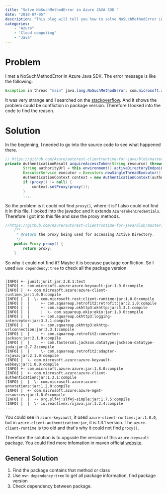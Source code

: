 ```yaml
---
title: "Solve NoSuchMethodError in Azure JAVA SDK "
date: "2018-07-05"
description: "This blog will tell you how to solve NoSuchMethodError in Java SDK "
categories:
    - "Azure"
    - "Cloud computing"
    - "Java"
---
```


# Problem

I met a NoSuchMethodError in Azure Java SDK. The error message is like the following:

```java
Exception in thread "main" java.lang.NoSuchMethodError: com.microsoft.azure.credentials.ApplicationTokenCredentials.proxy()Ljava/net/Proxy;
```

It was very strange and I searched on the [stackoverflow](https://stackoverflow.com/questions/41438600/java-lang-nosuchmethoderror-com-microsoft-azure-storage-core-storagecredentials?rq=1). And it shows the problem could be confliction in package version. Therefore I looked into the code to find the reason.

# Solution

In the beginning, I needed to go into the source code to see what happened there. 

```java
// https://github.com/Azure/autorest-clientruntime-for-java/blob/master/azure-client-authentication/src/main/java/com/microsoft/azure/credentials/ApplicationTokenCredentials.java
private AuthenticationResult acquireAccessToken(String resource) throws IOException {
        String authorityUrl = this.environment().activeDirectoryEndpoint() + this.domain();
        ExecutorService executor = Executors.newSingleThreadExecutor();
        AuthenticationContext context = new AuthenticationContext(authorityUrl, false, executor);
        if (proxy() != null) {
            context.setProxy(proxy());
        }
        ....
```

So the problem is it could not find `proxy()`, where it is? I also could not find it in this file. I looked into the javadoc and it extends `AzureTokenCredentials`. Therefore I got into this file and saw the proxy methods.

```java
//https://github.com/Azure/autorest-clientruntime-for-java/blob/master/azure-client-runtime/src/main/java/com/microsoft/azure/credentials/AzureTokenCredentials.java
	/**
     * @return the proxy being used for accessing Active Directory.
     */
    public Proxy proxy() {
        return proxy;
    }
```

So why it could not find it? Maybe it is because package confliction. So I used `mvn dependency:tree` to check all the package version.

```

[INFO] +- junit:junit:jar:3.8.1:test
[INFO] +- com.microsoft.azure:azure-keyvault:jar:1.0.0:compile
[INFO] |  +- com.microsoft.azure:azure-client-runtime:jar:1.0.0:compile
[INFO] |  |  \- com.microsoft.rest:client-runtime:jar:1.0.0:compile
[INFO] |  |     +- com.squareup.retrofit2:retrofit:jar:2.1.0:compile
[INFO] |  |     +- com.squareup.okhttp3:okhttp:jar:3.3.1:compile
[INFO] |  |     |  \- com.squareup.okio:okio:jar:1.8.0:compile
[INFO] |  |     +- com.squareup.okhttp3:logging-interceptor:jar:3.3.1:compile
[INFO] |  |     +- com.squareup.okhttp3:okhttp-urlconnection:jar:3.3.1:compile
[INFO] |  |     +- com.squareup.retrofit2:converter-jackson:jar:2.1.0:compile
[INFO] |  |     +- com.fasterxml.jackson.datatype:jackson-datatype-joda:jar:2.7.2:compile
[INFO] |  |     \- com.squareup.retrofit2:adapter-rxjava:jar:2.1.0:compile
[INFO] |  \- com.microsoft.azure:azure-keyvault-webkey:jar:1.0.0:compile
[INFO] +- com.microsoft.azure:azure:jar:1.8.0:compile
[INFO] |  +- com.microsoft.azure:azure-client-authentication:jar:1.3.1:compile
[INFO] |  |  \- com.microsoft.azure:azure-annotations:jar:1.2.0:compile
[INFO] |  +- com.microsoft.azure:azure-mgmt-resources:jar:1.8.0:compile
[INFO] |  |  +- org.slf4j:slf4j-simple:jar:1.7.5:compile
[INFO] |  |  \- io.reactivex:rxjava:jar:1.2.4:compile
....
```

You could see in `azure-keyvault`, it used `azure-client-runtime:jar:1.0.0`, but in `azure-client-authentication:jar`, it is 1.3.1 version. The `azure-client-runtime` is too old and  that's why it could not find `proxy()`. 

Therefore the solution is to upgrade the version of this `azure-keyvault` package. You could find more infomation in maven official [website](https://mvnrepository.com/artifact/com.microsoft.azure). 

## General Solution

1. Find the package contains that method or class
2. Use `mvn dependency:tree` to get all package information, find package version
3. Check dependency between package.